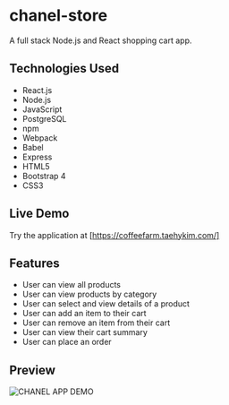 # chanel-store
A full stack Node.js and React shopping cart app.

## Technologies Used

- React.js
- Node.js
- JavaScript
- PostgreSQL
- npm
- Webpack
- Babel
- Express
- HTML5
- Bootstrap 4
- CSS3

## Live Demo
Try the application at [https://coffeefarm.taehykim.com/]

## Features

- User can view all products
- User can view products by category
- User can select and view details of a product
- User can add an item to their cart
- User can remove an item from their cart
- User can view their cart summary
- User can place an order

## Preview


![CHANEL APP DEMO](assets/chanel-store-demo.gif)
